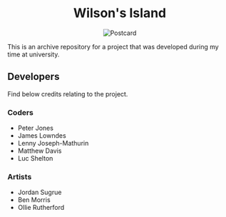 <div align="center">

# Wilson's Island

</div>

<div align="center">

![Postcard](Assets/Images/poster_wilsons_island_mini.png)

</div>

This is an archive repository for a project that was developed during my time at university.

## Developers

Find below credits relating to the project.

### Coders

- Peter Jones
- James Lowndes
- Lenny Joseph-Mathurin
- Matthew Davis
- Luc Shelton

### Artists

- Jordan Sugrue
- Ben Morris
- Ollie Rutherford
